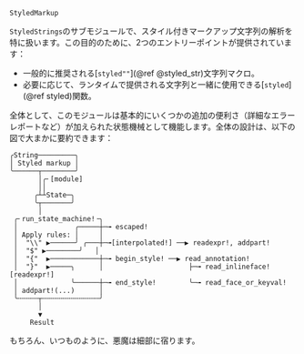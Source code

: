 ```
StyledMarkup
```

`StyledStrings`のサブモジュールで、スタイル付きマークアップ文字列の解析を特に扱います。この目的のために、2つのエントリーポイントが提供されています：

  * 一般的に推奨される[`styled""`](@ref @styled_str)文字列マクロ。
  * 必要に応じて、ランタイムで提供される文字列と一緒に使用できる[`styled`](@ref styled)関数。

全体として、このモジュールは基本的にいくつかの追加の便利さ（詳細なエラーレポートなど）が加えられた状態機械として機能します。全体の設計は、以下の図で大まかに要約できます：

```text
╭String─────────╮
│ Styled markup │
╰──────┬────────╯
       │╭╴[module]
       ││
      ╭┴┴State─╮
      ╰┬───────╯
       │
 ╭╴run_state_machine!╶╮
 │              ╭─────┼─╼ escaped!
 │ Apply rules: │     │
 │  "\\" ▶──────╯ ╭───┼─╼[interpolated!] ──▶ readexpr!, addpart!
 │  "$" ▶────────╯   │
 │  "{"  ▶────────────┼─╼ begin_style! ──▶ read_annotation!
 │  "}"  ▶─────╮      │                     ├─╼ read_inlineface! [readexpr!]
 │             ╰──────┼─╼ end_style!        ╰─╼ read_face_or_keyval!
 │ addpart!(...)      │
 ╰╌╌╌╌╌┬╌╌╌╌╌╌╌╌╌╌╌╌╌╌╯
       │
       ▼
     Result
```

もちろん、いつものように、悪魔は細部に宿ります。
